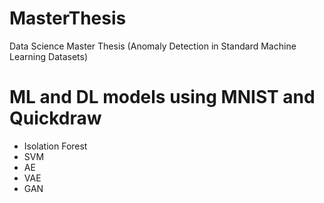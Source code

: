 # MasterThesis
Data Science Master Thesis (Anomaly Detection in Standard Machine Learning Datasets)

# ML and DL models using MNIST and Quickdraw

- Isolation Forest
- SVM
- AE
- VAE
- GAN
